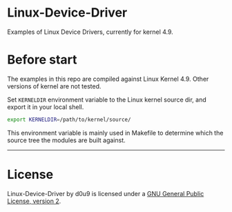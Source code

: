 # Linux-Device-Driver

Examples of Linux Device Drivers, currently for kernel 4.9.

# Before start

The examples in this repo are compiled against Linux Kernel 4.9. Other versions
of kernel are not tested.

Set `KERNELDIR` environment variable to the Linux kernel source dir, and export
it in your local shell.

```bash
export KERNELDIR=/path/to/kernel/source/
```

This environment variable is mainly used in Makefile to determine which the
source tree the modules are built against.

---

# License

Linux-Device-Driver by d0u9 is licensed under a
[GNU General Public License, version 2][1].

[1]: https://www.gnu.org/licenses/old-licenses/gpl-2.0.en.html
